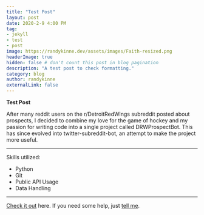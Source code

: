 ```yaml
---
title: "Test Post"
layout: post
date: 2020-2-9 4:00 PM
tag:
- jekyll
- test
- post
image: https://randykinne.dev/assets/images/Faith-resized.png
headerImage: true
hidden: false # don't count this post in blog pagination
description: "A test post to check formatting."
category: blog
author: randykinne
externalLink: false
---
```



 **Test Post**

After many reddit users on the r/DetroitRedWings subreddit posted about prospects, I decided to combine my love for the game of hockey and my passion for writing code into a single project called DRWProspectBot. This has since evolved into twitter-subreddit-bot, an attempt to make the project more useful.

---

Skills utilized:

- Python
- Git
- Public API Usage
- Data Handling

---

[Check it out](http://github.com/randykinne/twitter-subreddit-bot) here.
If you need some help, just [tell me](http://github.com/randykinne/twitter-subreddit-bot/issues).
